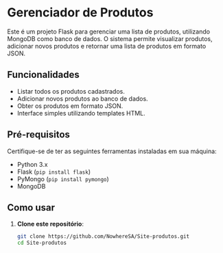 # Gerenciador de Produtos

Este é um projeto Flask para gerenciar uma lista de produtos, utilizando MongoDB como banco de dados. O sistema permite visualizar produtos, adicionar novos produtos e retornar uma lista de produtos em formato JSON.

## Funcionalidades

- Listar todos os produtos cadastrados.
- Adicionar novos produtos ao banco de dados.
- Obter os produtos em formato JSON.
- Interface simples utilizando templates HTML.

## Pré-requisitos

Certifique-se de ter as seguintes ferramentas instaladas em sua máquina:

- Python 3.x
- Flask (`pip install flask`)
- PyMongo (`pip install pymongo`)
- MongoDB

## Como usar

1. **Clone este repositório**:
   ```bash
   git clone https://github.com/NowhereSA/Site-produtos.git
   cd Site-produtos
